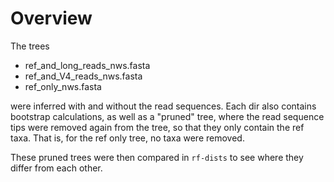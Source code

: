 Overview
======================

The trees

 - ref_and_long_reads_nws.fasta
 - ref_and_V4_reads_nws.fasta
 - ref_only_nws.fasta

were inferred with and without the read sequences.
Each dir also contains bootstrap calculations, 
as well as a "pruned" tree, where the read sequence tips
were removed again from the tree, so that they only
contain the ref taxa. That is, for the ref only tree,
no taxa were removed.

These pruned trees were then compared in `rf-dists`
to see where they differ from each other.
